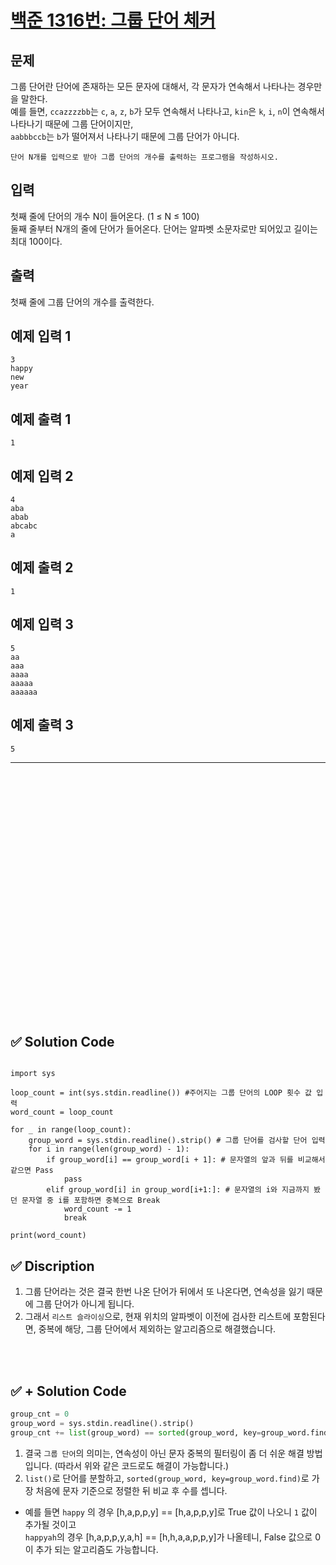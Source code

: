 # [백준 1316번: 그룹 단어 체커](https://www.acmicpc.net/problem/1316)

## 문제

그룹 단어란 단어에 존재하는 모든 문자에 대해서, 각 문자가 연속해서 나타나는 경우만을 말한다.  
예를 들면, `ccazzzzbb`는 `c`, `a`, `z`, `b`가 모두 연속해서 나타나고, `kin`은 `k`, `i`, `n`이 연속해서 나타나기 때문에 그룹 단어이지만,  
`aabbbccb`는 `b`가 떨어져서 나타나기 때문에 그룹 단어가 아니다.

`단어 N개를 입력으로 받아 그룹 단어의 개수를 출력하는 프로그램을 작성하시오.`

## 입력

첫째 줄에 단어의 개수 N이 들어온다. (1 ≤ N ≤ 100)  
둘째 줄부터 N개의 줄에 단어가 들어온다. 단어는 알파벳 소문자로만 되어있고 길이는 최대 100이다.  

## 출력

첫째 줄에 그룹 단어의 개수를 출력한다.

## 예제 입력 1

```
3
happy
new
year
```

## 예제 출력 1
```
1
```

## 예제 입력 2
```
4
aba
abab
abcabc
a
```

## 예제 출력 2
```
1
```

## 예제 입력 3
```
5
aa
aaa
aaaa
aaaaa
aaaaaa
```

## 예제 출력 3

```
5
```


---

<br/>
<br/>
<br/>
<br/>
<br/>
<br/>
<br/>
<br/>
<br/>
<br/>
<br/>
<br/>
<br/>
<br/>
<br/>
<br/>
<br/>
<br/>
<br/>
<br/>
<br/>
<br/>
<br/>


## ✅ Solution Code

```pyhon3

import sys

loop_count = int(sys.stdin.readline()) #주어지는 그룹 단어의 LOOP 횟수 값 입력
word_count = loop_count

for _ in range(loop_count):
    group_word = sys.stdin.readline().strip() # 그룹 단어를 검사할 단어 입력
    for i in range(len(group_word) - 1): 
        if group_word[i] == group_word[i + 1]: # 문자열의 앞과 뒤를 비교해서 같으면 Pass
            pass
        elif group_word[i] in group_word[i+1:]: # 문자열의 i와 지금까지 봤던 문자열 중 i를 포함하면 중복으로 Break
            word_count -= 1
            break

print(word_count)
```

## ✅ Discription

1. 그룹 단어라는 것은 결국 한번 나온 단어가 뒤에서 또 나온다면, 연속성을 잃기 때문에 그룹 단어가 아니게 됩니다.
2. 그래서 `리스트 슬라이싱`으로, 현재 위치의 알파벳이 이전에 검사한 리스트에 포함된다면, 중복에 해당, 그룹 단어에서 제외하는 알고리즘으로 해결했습니다. 

<br/>
<br/>


## ✅ + Solution Code

```python
group_cnt = 0
group_word = sys.stdin.readline().strip()
group_cnt += list(group_word) == sorted(group_word, key=group_word.find)  
```

1. 결국 `그룹 단어`의 의미는, 연속성이 아닌 문자 중복의 필터링이 좀 더 쉬운 해결 방법 입니다. (따라서 위와 같은 코드로도 해결이 가능합니다.)
2. `list()`로 단어를 분할하고, `sorted(group_word, key=group_word.find)`로 가장 처음에 문자 기준으로 정렬한 뒤 비교 후 수를 셉니다.  

* 예를 들면 `happy` 의 경우 [h,a,p,p,y] == [h,a,p,p,y]로 True 값이 나오니 `1` 값이 추가될 것이고  
    `happyah`의 경우 [h,a,p,p,y,a,h] == [h,h,a,a,p,p,y]가 나올테니, False 값으로 0이 추가 되는 알고리즘도 가능합니다.